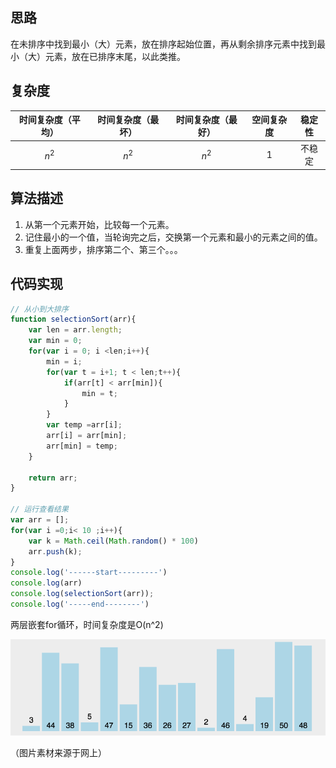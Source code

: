 ## 思路

在未排序中找到最小（大）元素，放在排序起始位置，再从剩余排序元素中找到最小（大）元素，放在已排序末尾，以此类推。

 

## 复杂度

| 时间复杂度（平均） | 时间复杂度（最坏） | 时间复杂度（最好） | 空间复杂度 | 稳定性 |
| :---------: | :---------: | :-----------: | :----------: | :------: |
| $$n^2$$            | $$n^2$$            | $$n^2$$            | 1          | 不稳定 |

 

## 算法描述

1. 从第一个元素开始，比较每一个元素。
2. 记住最小的一个值，当轮询完之后，交换第一个元素和最小的元素之间的值。
3. 重复上面两步，排序第二个、第三个。。。

 

## 代码实现

```javascript
// 从小到大排序
function selectionSort(arr){
    var len = arr.length;
    var min = 0;
    for(var i = 0; i <len;i++){
        min = i;
        for(var t = i+1; t < len;t++){
            if(arr[t] < arr[min]){
                min = t;
            }
        }
        var temp =arr[i];
        arr[i] = arr[min];
        arr[min] = temp;
    }
 
    return arr;
}
 
// 运行查看结果
var arr = [];
for(var i =0;i< 10 ;i++){
    var k = Math.ceil(Math.random() * 100)
    arr.push(k);
}
console.log('------start---------')
console.log(arr)
console.log(selectionSort(arr));
console.log('-----end--------')
```

 

两层嵌套for循环，时间复杂度是O(n^2)

 

![动图演示](../imgs/algorithm/select.gif)

 （图片素材来源于网上）